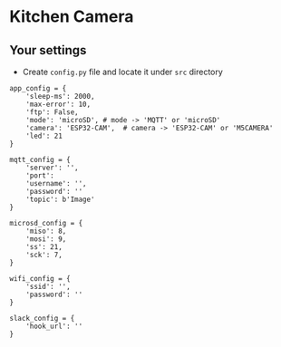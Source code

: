 # Kitchen Camera
## Your settings
- Create `config.py` file and locate it under `src` directory
```
app_config = {
    'sleep-ms': 2000,
    'max-error': 10,
    'ftp': False,
    'mode': 'microSD', # mode -> 'MQTT' or 'microSD'
    'camera': 'ESP32-CAM',  # camera -> 'ESP32-CAM' or 'M5CAMERA'
    'led': 21
}

mqtt_config = {
    'server': '',
    'port':
    'username': '',
    'password': ''
    'topic': b'Image'
}

microsd_config = {
    'miso': 8,
    'mosi': 9,
    'ss': 21,
    'sck': 7,
}

wifi_config = {
    'ssid': '',
    'password': ''
}

slack_config = {
    'hook_url': ''
}
```
